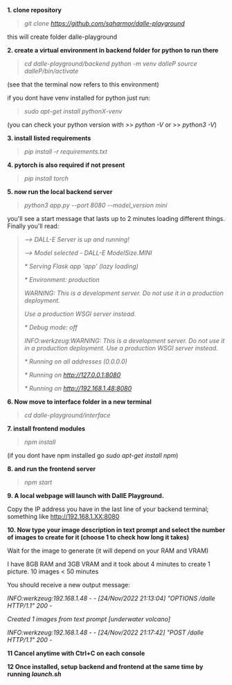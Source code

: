 **1. clone repository**

> _git clone https://github.com/saharmor/dalle-playground_

this will create folder dalle-playground

**2. create a virtual environment in backend folder for python to run there**

> _cd dalle-playground/backend_
> _python -m venv dalleP_
> _source dalleP/bin/activate_

(see that the terminal now refers to this environment)

if you dont have venv installed for python just run:

> _sudo apt-get install pythonX-venv_

(you can check your python version with >> _python -V_ or >> _python3 -V_)

**3. install listed requirements**

> _pip install -r requirements.txt_

**4. pytorch is also required if not present**

> _pip install torch_

**5. now run the local backend server**

> _python3 app.py --port 8080 --model_version mini_

you'll see a start message that lasts up to 2 minutes loading different things. Finally you'll read:

>_--> DALL-E Server is up and running!_
>
>_--> Model selected - DALL-E ModelSize.MINI_
>
>_* Serving Flask app 'app' (lazy loading)_
>
>_* Environment: production_
>
>_WARNING: This is a development server. Do not use it in a production deployment._
>
>_Use a production WSGI server instead._
>
>_* Debug mode: off_
>
>_INFO:werkzeug:WARNING: This is a development server. Do not use it in a production deployment. Use a production WSGI server instead._
>
>_* Running on all addresses (0.0.0.0)_
>
>_* Running on http://127.0.0.1:8080_
>
>_* Running on http://192.168.1.48:8080_

**6. Now move to interface folder in a new terminal**

> _cd dalle-playground/interface_

**7. install frontend modules**

> _npm install_

(if you dont have npm installed go _sudo apt-get install npm_)

**8. and run the frontend server**

> _npm start_

**9. A local webpage will launch with DallE Playground.**

Copy the IP address you have in the last line of your backend terminal; something like http://192.168.1.XX:8080

**10. Now type your image description in text prompt and select the number of images to create for it (choose 1 to check how long it takes)**

Wait for the image to generate (it will depend on your RAM and VRAM)

I have 8GB RAM and 3GB VRAM and it took about 4 minutes to create 1 picture. 10 images < 50 minutes

You should receive a new output message:

_INFO:werkzeug:192.168.1.48 - - [24/Nov/2022 21:13:04] "OPTIONS /dalle HTTP/1.1" 200 -_

_Created 1 images from text prompt [underwater volcano]_

_INFO:werkzeug:192.168.1.48 - - [24/Nov/2022 21:17:42] "POST /dalle HTTP/1.1" 200 -_

**11 Cancel anytime with Ctrl+C on each console**

**12 Once installed, setup backend and frontend at the same time by running _launch.sh_**
